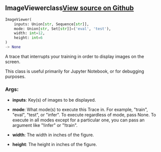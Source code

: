 ## ImageViewer<span class="tag">class</span><a class="sourcelink" href=https://github.com/fastestimator/fastestimator/blob/r1.0/fastestimator/trace/io/image_viewer.py/#L25-L59>View source on Github</a>
```python
ImageViewer(
	inputs: Union[str, Sequence[str]],
	mode: Union[str, Set[str]]=('eval', 'test'),
	width: int=12,
	height: int=6
)
-> None
```
A trace that interrupts your training in order to display images on the screen.

This class is useful primarily for Jupyter Notebook, or for debugging purposes.


<h3>Args:</h3>


* **inputs**: Key(s) of images to be displayed.

* **mode**: What mode(s) to execute this Trace in. For example, "train", "eval", "test", or "infer". To execute regardless of mode, pass None. To execute in all modes except for a particular one, you can pass an argument like "!infer" or "!train".

* **width**: The width in inches of the figure.

* **height**: The height in inches of the figure.

